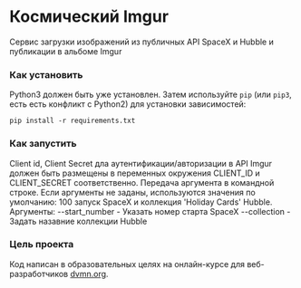 # Космический Imgur

Сервис загрузки изображений из публичных API SpaceX и Hubble и публикации в альбоме Imgur

### Как установить

Python3 должен быть уже установлен. 
Затем используйте `pip` (или `pip3`, есть есть конфликт с Python2) для установки зависимостей:
```
pip install -r requirements.txt
```

### Как запустить

Client id, Client Secret дла аутентификации/авторизации в API Imgur должен быть  размещены 
в переменных окружения CLIENT_ID и CLIENT_SECRET соответственно.
Передача аргумента в командной строке. Если аргументы не заданы, используются значения по умолчанию:
100 запуск SpaceX и коллекция 'Holiday Cards' Hubble.
Аргументы:
--start_number - Указать номер старта SpaceX
--collection - Задать назавние коллекции Hubble

### Цель проекта

Код написан в образовательных целях на онлайн-курсе для веб-разработчиков [dvmn.org](https://dvmn.org/).